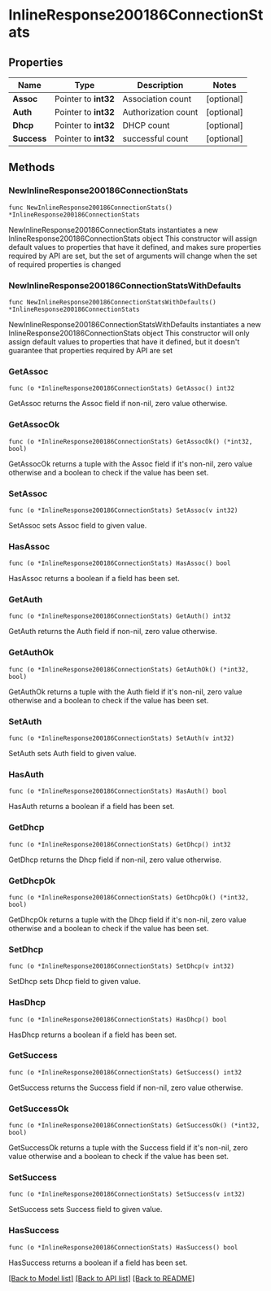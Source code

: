 # InlineResponse200186ConnectionStats

## Properties

Name | Type | Description | Notes
------------ | ------------- | ------------- | -------------
**Assoc** | Pointer to **int32** | Association count | [optional] 
**Auth** | Pointer to **int32** | Authorization count | [optional] 
**Dhcp** | Pointer to **int32** | DHCP count | [optional] 
**Success** | Pointer to **int32** | successful count | [optional] 

## Methods

### NewInlineResponse200186ConnectionStats

`func NewInlineResponse200186ConnectionStats() *InlineResponse200186ConnectionStats`

NewInlineResponse200186ConnectionStats instantiates a new InlineResponse200186ConnectionStats object
This constructor will assign default values to properties that have it defined,
and makes sure properties required by API are set, but the set of arguments
will change when the set of required properties is changed

### NewInlineResponse200186ConnectionStatsWithDefaults

`func NewInlineResponse200186ConnectionStatsWithDefaults() *InlineResponse200186ConnectionStats`

NewInlineResponse200186ConnectionStatsWithDefaults instantiates a new InlineResponse200186ConnectionStats object
This constructor will only assign default values to properties that have it defined,
but it doesn't guarantee that properties required by API are set

### GetAssoc

`func (o *InlineResponse200186ConnectionStats) GetAssoc() int32`

GetAssoc returns the Assoc field if non-nil, zero value otherwise.

### GetAssocOk

`func (o *InlineResponse200186ConnectionStats) GetAssocOk() (*int32, bool)`

GetAssocOk returns a tuple with the Assoc field if it's non-nil, zero value otherwise
and a boolean to check if the value has been set.

### SetAssoc

`func (o *InlineResponse200186ConnectionStats) SetAssoc(v int32)`

SetAssoc sets Assoc field to given value.

### HasAssoc

`func (o *InlineResponse200186ConnectionStats) HasAssoc() bool`

HasAssoc returns a boolean if a field has been set.

### GetAuth

`func (o *InlineResponse200186ConnectionStats) GetAuth() int32`

GetAuth returns the Auth field if non-nil, zero value otherwise.

### GetAuthOk

`func (o *InlineResponse200186ConnectionStats) GetAuthOk() (*int32, bool)`

GetAuthOk returns a tuple with the Auth field if it's non-nil, zero value otherwise
and a boolean to check if the value has been set.

### SetAuth

`func (o *InlineResponse200186ConnectionStats) SetAuth(v int32)`

SetAuth sets Auth field to given value.

### HasAuth

`func (o *InlineResponse200186ConnectionStats) HasAuth() bool`

HasAuth returns a boolean if a field has been set.

### GetDhcp

`func (o *InlineResponse200186ConnectionStats) GetDhcp() int32`

GetDhcp returns the Dhcp field if non-nil, zero value otherwise.

### GetDhcpOk

`func (o *InlineResponse200186ConnectionStats) GetDhcpOk() (*int32, bool)`

GetDhcpOk returns a tuple with the Dhcp field if it's non-nil, zero value otherwise
and a boolean to check if the value has been set.

### SetDhcp

`func (o *InlineResponse200186ConnectionStats) SetDhcp(v int32)`

SetDhcp sets Dhcp field to given value.

### HasDhcp

`func (o *InlineResponse200186ConnectionStats) HasDhcp() bool`

HasDhcp returns a boolean if a field has been set.

### GetSuccess

`func (o *InlineResponse200186ConnectionStats) GetSuccess() int32`

GetSuccess returns the Success field if non-nil, zero value otherwise.

### GetSuccessOk

`func (o *InlineResponse200186ConnectionStats) GetSuccessOk() (*int32, bool)`

GetSuccessOk returns a tuple with the Success field if it's non-nil, zero value otherwise
and a boolean to check if the value has been set.

### SetSuccess

`func (o *InlineResponse200186ConnectionStats) SetSuccess(v int32)`

SetSuccess sets Success field to given value.

### HasSuccess

`func (o *InlineResponse200186ConnectionStats) HasSuccess() bool`

HasSuccess returns a boolean if a field has been set.


[[Back to Model list]](../README.md#documentation-for-models) [[Back to API list]](../README.md#documentation-for-api-endpoints) [[Back to README]](../README.md)


